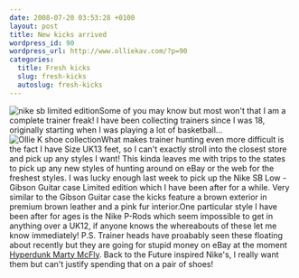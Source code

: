 ```yaml
--- 
date: 2008-07-20 03:53:28 +0100
layout: post
title: New kicks arrived
wordpress_id: 90
wordpress_url: http://www.olliekav.com/?p=90
categories: 
  title: Fresh kicks
  slug: fresh-kicks
  autoslug: fresh-kicks
---
```

![nike sb limited edition](http://www.olliekav.com/wp-content/uploads/2008/07/nike-sb.jpg "nike-sb")Some of you may know but most won't that I am a complete trainer freak! I have been collecting trainers since I was 18, originally starting when I was playing a lot of basketball... <!--more-->![Ollie K shoe collection](http://www.olliekav.com/wp-content/uploads/2008/07/shoe-collection1.jpg "shoe-collection")What makes trainer hunting even more difficult is the fact I have Size UK13 feet, so I can't exactly stroll into the closest store and pick up any styles I want! This kinda leaves me with trips to the states to pick up any new styles of hunting around on eBay or the web for the freshest styles. I was lucky enough last week to pick up the Nike SB Low - Gibson Guitar case Limited edition which I have been after for a while. Very similar to the Gibson Guitar case the kicks feature a brown exterior in premium brown leather and a pink fur interior.One particular style I have been after for ages is the Nike P-Rods which seem impossible to get in anything over a UK12, if anyone knows the whereabouts of these let me know immediately!
P.S. Trainer heads have proabably seen these floating about recently but they are going for stupid money on eBay at the moment [Hyperdunk Marty McFly](http://cgi.ebay.co.uk/Nike-HYPERDUNK-Supreme-Air-MCFLY-Kobe-2015-PE-MVP-14_W0QQitemZ280246605803QQcmdZViewItem?hash=item280246605803&_trksid=p3286.m14.l1308). Back to the Future inspired Nike's, I really want them but can't justify spending that on a pair of shoes!
